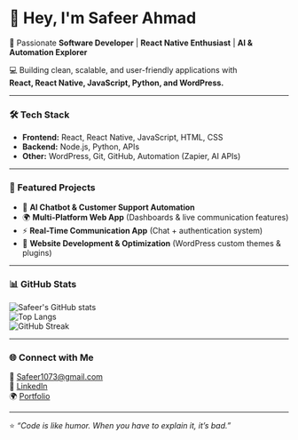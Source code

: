 # 👋 Hey, I'm Safeer Ahmad  

🚀 Passionate **Software Developer** | **React Native Enthusiast** | **AI & Automation Explorer**  

💻 Building clean, scalable, and user-friendly applications with  
**React, React Native, JavaScript, Python, and WordPress.**  

---

### 🛠️ Tech Stack
- **Frontend:** React, React Native, JavaScript, HTML, CSS  
- **Backend:** Node.js, Python, APIs  
- **Other:** WordPress, Git, GitHub, Automation (Zapier, AI APIs)  

---

### 📌 Featured Projects
- 🤖 **AI Chatbot & Customer Support Automation**  
- 🌍 **Multi-Platform Web App** (Dashboards & live communication features)  
- ⚡ **Real-Time Communication App** (Chat + authentication system)  
- 🎨 **Website Development & Optimization** (WordPress custom themes & plugins)  

---

### 📊 GitHub Stats
![Safeer's GitHub stats](https://github-readme-stats.vercel.app/api?username=SafeerAhmad0&show_icons=true&theme=tokyonight)  
![Top Langs](https://github-readme-stats.vercel.app/api/top-langs/?username=SafeerAhmad0&layout=compact&theme=tokyonight)  
![GitHub Streak](https://github-readme-streak-stats.herokuapp.com?user=SafeerAhmad0&theme=tokyonight)

---

### 🌐 Connect with Me
📧 [Safeer1073@gmail.com](mailto:Safeer1073@gmail.com)  
🔗 [LinkedIn](https://www.linkedin.com/in/safeerahmad-sa)  
🌍 [Portfolio](https://safeer-portfolio.vercel.app)  

---
⭐ *“Code is like humor. When you have to explain it, it’s bad.”*
